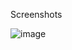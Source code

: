 Screenshots

![image](https://github.com/geqiancrazy/geqiancrazy/blob/master/ProgressBar/Screenshots/screenshot.png)
